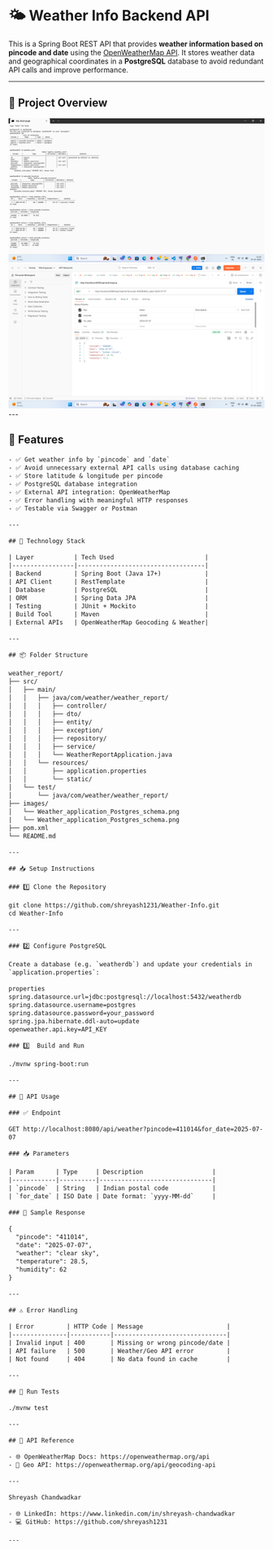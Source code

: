 
# 🌤️ Weather Info Backend API

This is a Spring Boot REST API that provides **weather information based on pincode and date** using the [OpenWeatherMap API](https://openweathermap.org/current). It stores weather data and geographical coordinates in a **PostgreSQL** database to avoid redundant API calls and improve performance.

---

## 📸 Project Overview

<img src="images/Weather_application_Postgres_schema.png" alt="Architecture Diagram" width="600"/>
<img src="images/weather_application_test_postman.png" alt="Architecture Diagram" width="600"/>
---

## 🚀 Features
```
- ✅ Get weather info by `pincode` and `date`
- ✅ Avoid unnecessary external API calls using database caching
- ✅ Store latitude & longitude per pincode
- ✅ PostgreSQL database integration
- ✅ External API integration: OpenWeatherMap
- ✅ Error handling with meaningful HTTP responses
- ✅ Testable via Swagger or Postman

---

## 🧱 Technology Stack

| Layer           | Tech Used                         |
|-----------------|-----------------------------------|
| Backend         | Spring Boot (Java 17+)            |
| API Client      | RestTemplate                      |
| Database        | PostgreSQL                        |
| ORM             | Spring Data JPA                   |
| Testing         | JUnit + Mockito                   |
| Build Tool      | Maven                             |
| External APIs   | OpenWeatherMap Geocoding & Weather|

---

## 📦 Folder Structure

weather_report/
├── src/
│   ├── main/
│   │   ├── java/com/weather/weather_report/
│   │   │   ├── controller/
│   │   │   ├── dto/
│   │   │   ├── entity/
│   │   │   ├── exception/
│   │   │   ├── repository/
│   │   │   ├── service/
│   │   │   └── WeatherReportApplication.java
│   │   └── resources/
│   │       ├── application.properties
│   │       └── static/
│   └── test/
│       └── java/com/weather/weather_report/
├── images/
│   └── Weather_application_Postgres_schema.png
|   └── Weather_application_Postgres_schema.png
├── pom.xml
└── README.md

---

## 📥 Setup Instructions

### 1️⃣ Clone the Repository

git clone https://github.com/shreyash1231/Weather-Info.git
cd Weather-Info

---

### 2️⃣ Configure PostgreSQL

Create a database (e.g. `weatherdb`) and update your credentials in `application.properties`:

properties
spring.datasource.url=jdbc:postgresql://localhost:5432/weatherdb
spring.datasource.username=postgres
spring.datasource.password=your_password
spring.jpa.hibernate.ddl-auto=update
openweather.api.key=API_KEY

### 3️⃣  Build and Run

./mvnw spring-boot:run

---

## 🧪 API Usage

### ✅ Endpoint

GET http://localhost:8080/api/weather?pincode=411014&for_date=2025-07-07

### 📥 Parameters

| Param      | Type     | Description                   |
|------------|----------|-------------------------------|
| `pincode`  | String   | Indian postal code            |
| `for_date` | ISO Date | Date format: `yyyy-MM-dd`     |

### 🔁 Sample Response

{
  "pincode": "411014",
  "date": "2025-07-07",
  "weather": "clear sky",
  "temperature": 28.5,
  "humidity": 62
}

---

## ⚠️ Error Handling

| Error         | HTTP Code | Message                       |
|---------------|-----------|-------------------------------|
| Invalid input | 400       | Missing or wrong pincode/date |
| API failure   | 500       | Weather/Geo API error         |
| Not found     | 404       | No data found in cache        |

---

## 🔬 Run Tests

./mvnw test

---

## 🔗 API Reference

- 🌐 OpenWeatherMap Docs: https://openweathermap.org/api
- 📍 Geo API: https://openweathermap.org/api/geocoding-api

---

Shreyash Chandwadkar

- 🌐 LinkedIn: https://www.linkedin.com/in/shreyash-chandwadkar
- 💻 GitHub: https://github.com/shreyash1231

---
```

